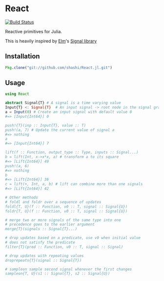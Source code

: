 # React

[![Build Status](https://travis-ci.org/shashi/React.jl.png)](https://travis-ci.org/shashi/React.jl)

Reactive primitives for Julia.

This is heavily inspired by [Elm](http://elm-lang.org/)'s [Signal library](http://library.elm-lang.org/catalog/evancz-Elm/0.12/Signal)

## Installation

```julia
Pkg.clone("git://github.com/shashi/React.jl.git")
```

## Usage

```julia
using React

abstract Signal{T} # A signal is a time varying value
Input{T} <: Signal{T}  # An input signal -> root node in the signal graph
a = Input(0) # Create an input signal with default value 0
#=> [Input{Int64}] 0

push!{T}(inp :: Input{T}, value :: T)
push!(a, 7) # Update the current value of signal a
#=> nothing
a
#=> [Input{Int64}] 7

lift(f :: Function, output_type :: Type, inputs :: Signal...)
b = lift(Int, x->x*x, a) # transform a to its square
#=> [Lift{Int64}] 49
push!(a, 6)
#=> nothing
b
#=> [Lift{Int64}] 36
c = lift(+, Int, a, b) # lift can combine more than one signals
#=> [Lift{Int64}] 42

# Other methods
# foldl and foldr over a sequence of updates
foldl{T, U}(f :: Function, v0 :: T, signal :: Signal{U})
foldr{T, U}(f :: Function, v0 :: T, signal :: Signal{U})

# merge two or more signals of the same type into one
# precedence goes to the earlier argument
merge{T}(signals :: Signal{T}...)

# drop updates based on a predicate, use v0 when initial value
# does not satisfy the predicate
filter{T}(pred :: Function, v0 :: T, signal :: Signal)

# drop updates with repeating values
droprepeats{T}(signal :: Signal{T})

# sampleon sample second signal whenever the first changes
sampleon{T, U}(s1 :: Signal{T}, s2 :: Signal{U})
```
